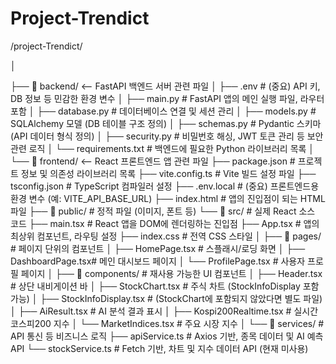 # Project-Trendict

/project-Trendict/

│

├── 📂 backend/                  <-- FastAPI 백엔드 서버 관련 파일
│   ├── .env                     # (중요) API 키, DB 정보 등 민감한 환경 변수
│   ├── main.py                  # FastAPI 앱의 메인 실행 파일, 라우터 포함
│   ├── database.py              # 데이터베이스 연결 및 세션 관리
│   ├── models.py                # SQLAlchemy 모델 (DB 테이블 구조 정의)
│   ├── schemas.py               # Pydantic 스키마 (API 데이터 형식 정의)
│   ├── security.py              # 비밀번호 해싱, JWT 토큰 관리 등 보안 관련 로직
│   └── requirements.txt         # 백엔드에 필요한 Python 라이브러리 목록
│
└── 📂 frontend/                 <-- React 프론트엔드 앱 관련 파일
    ├── package.json             # 프로젝트 정보 및 의존성 라이브러리 목록
    ├── vite.config.ts           # Vite 빌드 설정 파일
    ├── tsconfig.json            # TypeScript 컴파일러 설정
    ├── .env.local               # (중요) 프론트엔드용 환경 변수 (예: VITE_API_BASE_URL)
    ├── index.html               # 앱의 진입점이 되는 HTML 파일
    ├── 📂 public/               # 정적 파일 (이미지, 폰트 등)
    └── 📂 src/                  # 실제 React 소스 코드
        ├── main.tsx             # React 앱을 DOM에 렌더링하는 진입점
        ├── App.tsx              # 앱의 최상위 컴포넌트, 라우팅 설정
        ├── index.css            # 전역 CSS 스타일
        │
        ├── 📂 pages/            # 페이지 단위의 컴포넌트
        │   ├── HomePage.tsx     # 스플래시/로딩 화면
        │   ├── DashboardPage.tsx# 메인 대시보드 페이지
        │   └── ProfilePage.tsx  # 사용자 프로필 페이지
        │
        ├── 📂 components/       # 재사용 가능한 UI 컴포넌트
        │   ├── Header.tsx       # 상단 내비게이션 바
        │   ├── StockChart.tsx   # 주식 차트 (StockInfoDisplay 포함 가능)
        │   ├── StockInfoDisplay.tsx # (StockChart에 포함되지 않았다면 별도 파일)
        │   ├── AiResult.tsx     # AI 분석 결과 표시
        │   ├── Kospi200Realtime.tsx # 실시간 코스피200 지수
        │   └── MarketIndices.tsx  # 주요 시장 지수
        │
        └── 📂 services/         # API 통신 등 비즈니스 로직
            ├── apiService.ts    # Axios 기반, 종목 데이터 및 AI 예측 API
            └── stockService.ts  # Fetch 기반, 차트 및 지수 데이터 API (현재 미사용)
